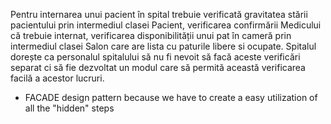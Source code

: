 Pentru internarea unui pacient în spital trebuie verificată gravitatea stării pacientului prin
intermediul clasei Pacient, verificarea confirmării Medicului că trebuie internat, verificarea
disponibilității unui pat în cameră prin intermediul clasei Salon care are lista cu paturile libere si
ocupate. Spitalul dorește ca personalul spitalului să nu fi nevoit să facă aceste verificări separat ci
să fie dezvoltat un modul care să permită această verificarea facilă a acestor lucruri.

 - FACADE design pattern because we have to create a easy utilization of all the "hidden" steps 